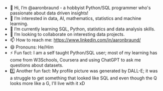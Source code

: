 - 👋 Hi, I’m @aaronbraund - a hobbyist Python/SQL programmer who's passionate about data driven insights!
- 👀 I’m interested in data, AI, mathematics, statistics and machine learning.
- 🌱 I’m currently learning SQL, Python, statistics and data analysis skills.
- 💞️ I’m looking to collaborate on interesting data projects.
- 📫 How to reach me: https://www.linkedin.com/in/aaronbraund/
- 😄 Pronouns: He/Him
- ⚡ Fun fact: I am a self taught Python/SQL user; most of my learning has come from W3Schools, Coursera and using ChatGPT to ask me questions about datasets.
- 1️⃣ Another fun fact: My profile picture was generated by DALL-E; it was a struggle to get something that looked like SQL and even though the Q looks more like a G, I'll live with it xD

<!---
aaronbraund/aaronbraund is a ✨ special ✨ repository because its `README.md` (this file) appears on your GitHub profile.
You can click the Preview link to take a look at your changes.
--->
